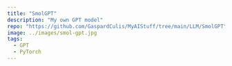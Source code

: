 ```yaml
---
title: "SmolGPT"
description: "My own GPT model"
repo: "https://github.com/GaspardCulis/MyAIStuff/tree/main/LLM/SmolGPT"
image: ../images/smol-gpt.jpg
tags:
  - GPT
  - PyTorch
---
```

